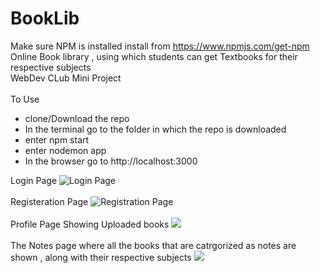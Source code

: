 # BookLib
Make sure NPM is installed 
install from https://www.npmjs.com/get-npm<br/>
Online Book library  , using which students can get Textbooks for their respective subjects<br/>
WebDev CLub Mini Project<br/><br/>
To Use 
- clone/Download the repo
- In the terminal go to the folder in which the repo is downloaded
- enter npm start
- enter nodemon app
- In the browser go to http://localhost:3000

Login Page
![Login Page](https://i.imgur.com/ZuOe5uo.png)
<br/><br/>
Registeration Page
![Registration Page](https://i.imgur.com/Z7Semum.png)
<br/><br/>
Profile Page Showing Uploaded books
![](https://i.imgur.com/o9NGmkY.png)
<br/><br/>
The Notes page where all the books that are catrgorized as notes are shown , along
with their respective subjects
![](https://i.imgur.com/KPowHot.png)
